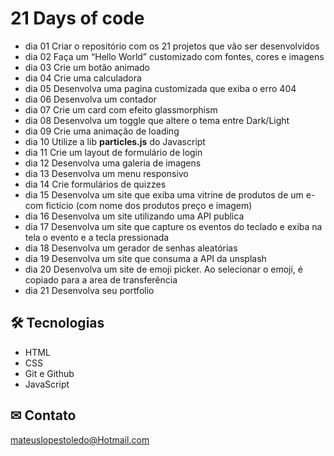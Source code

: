# 21 Days of code 

- dia 01  Criar o repositório com os 21 projetos que vão ser desenvolvidos
- dia 02  Faça um “Hello World” customizado com fontes, cores e imagens
- dia 03  Crie um botão animado
- dia 04  Crie uma calculadora
- dia 05  Desenvolva uma pagina customizada que exiba o erro 404
- dia 06  Desenvolva um contador
- dia 07  Crie um card com efeito glassmorphism
- dia 08  Desenvolva um toggle que altere o tema entre Dark/Light
- dia 09  Crie uma animação de loading
- dia 10  Utilize a lib ****particles.js**** do Javascript
- dia 11  Crie um layout de formulário de login
- dia 12  Desenvolva uma galeria de imagens
- dia 13  Desenvolva um menu responsivo
- dia 14  Crie formulários de quizzes
- dia 15  Desenvolva um site que exiba uma vitrine de produtos de um e-com fictício (com nome dos produtos preço e imagem)
- dia 16  Desenvolva um site utilizando uma API publica
- dia 17  Desenvolva um site que capture os eventos do teclado e exiba na tela o evento e a tecla pressionada
- dia 18  Desenvolva um gerador de senhas aleatórias
- dia 19  Desenvolva um site que consuma a API da unsplash
- dia 20  Desenvolva um site de emoji picker. Ao selecionar o emoji, é copiado para a area de transferência
- dia 21  Desenvolva seu portfolio 

## 🛠 Tecnologias 

- HTML
- CSS
- Git e Github
- JavaScript

## ✉ Contato


mateuslopestoledo@Hotmail.com
